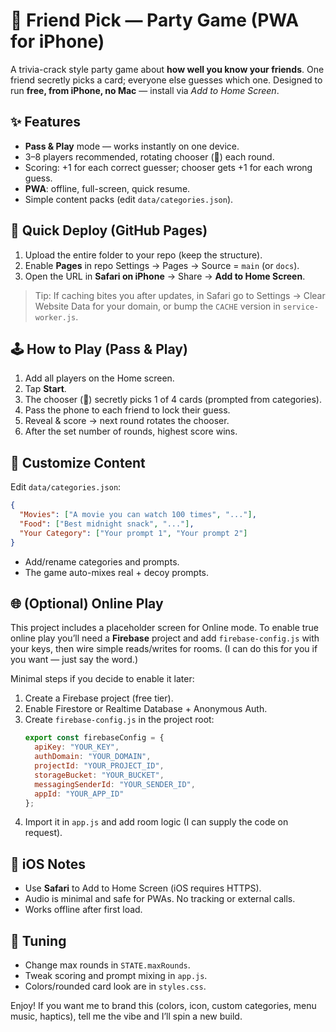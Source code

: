 
# 🎡 Friend Pick — Party Game (PWA for iPhone)

A trivia-crack style party game about **how well you know your friends**. One friend secretly picks a card; everyone else guesses which one. Designed to run **free, from iPhone, no Mac** — install via *Add to Home Screen*.

## ✨ Features
- **Pass & Play** mode — works instantly on one device.
- 3–8 players recommended, rotating chooser (👑) each round.
- Scoring: +1 for each correct guesser; chooser gets +1 for each wrong guess.
- **PWA**: offline, full-screen, quick resume.
- Simple content packs (edit `data/categories.json`).

## 🚀 Quick Deploy (GitHub Pages)
1. Upload the entire folder to your repo (keep the structure).
2. Enable **Pages** in repo Settings → Pages → Source = `main` (or `docs`).
3. Open the URL in **Safari on iPhone** → Share → **Add to Home Screen**.

> Tip: If caching bites you after updates, in Safari go to Settings → Clear Website Data for your domain, or bump the `CACHE` version in `service-worker.js`.

## 🕹️ How to Play (Pass & Play)
1. Add all players on the Home screen.
2. Tap **Start**.
3. The choos­er (👑) secretly picks 1 of 4 cards (prompted from categories).
4. Pass the phone to each friend to lock their guess.
5. Reveal & score → next round rotates the chooser.
6. After the set number of rounds, highest score wins.

## 🧩 Customize Content
Edit `data/categories.json`:
```json
{
  "Movies": ["A movie you can watch 100 times", "..."],
  "Food": ["Best midnight snack", "..."],
  "Your Category": ["Your prompt 1", "Your prompt 2"]
}
```
- Add/rename categories and prompts.
- The game auto-mixes real + decoy prompts.

## 🌐 (Optional) Online Play
This project includes a placeholder screen for Online mode. To enable true online play you’ll need a **Firebase** project and add `firebase-config.js` with your keys, then wire simple reads/writes for rooms. (I can do this for you if you want — just say the word.)

Minimal steps if you decide to enable it later:
1. Create a Firebase project (free tier).
2. Enable Firestore or Realtime Database + Anonymous Auth.
3. Create `firebase-config.js` in the project root:
   ```js
   export const firebaseConfig = {
     apiKey: "YOUR_KEY",
     authDomain: "YOUR_DOMAIN",
     projectId: "YOUR_PROJECT_ID",
     storageBucket: "YOUR_BUCKET",
     messagingSenderId: "YOUR_SENDER_ID",
     appId: "YOUR_APP_ID"
   };
   ```
4. Import it in `app.js` and add room logic (I can supply the code on request).

## 📱 iOS Notes
- Use **Safari** to Add to Home Screen (iOS requires HTTPS).
- Audio is minimal and safe for PWAs. No tracking or external calls.
- Works offline after first load.

## 🧪 Tuning
- Change max rounds in `STATE.maxRounds`.
- Tweak scoring and prompt mixing in `app.js`.
- Colors/rounded card look are in `styles.css`.

Enjoy! If you want me to brand this (colors, icon, custom categories, menu music, haptics), tell me the vibe and I’ll spin a new build.
